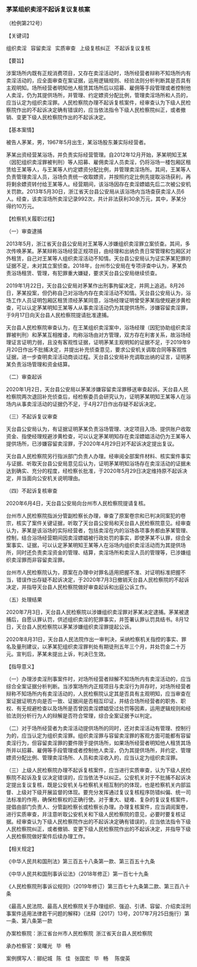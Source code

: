 ### 茅某组织卖淫不起诉复议复核案

（检例第212号）

【关键词】

组织卖淫  容留卖淫  实质审查  上级复核纠正  不起诉复议复核

【要旨】

涉案场所内既有正规消费项目，又存在卖淫活动时，场所经营者辩称不知场所内有卖淫活动的，应全面审查在案证据，运用逻辑规则、经验法则分析判断其是否具有主观明知。场所经营者明知他人租赁其场所后以招募、雇佣等手段管理或者控制他人卖淫，仍为其提供场所，并管理、约定嫖资分配比例，管理卖淫场所和人员的，应当认定为组织卖淫罪。人民检察院办理不起诉复核案件，经审查认为下级人民检察院作出的不起诉决定确有错误的，应当依法指令下级人民检察院纠正，或者撤销、变更下级人民检察院作出的不起诉决定。

【基本案情】

被告人茅某，男，1967年5月出生，某浴场股东兼实际经营者。

茅某出资经营某浴场，并负责实际经营管理。自2012年12月开始，茅某明知王某（因犯组织卖淫罪被判刑）等人招募、雇佣卖淫人员卖淫，仍将浴场一楼包厢区租赁给王某等人，与王某等人约定嫖资分配比例，并管理卖淫场所。其间，王某等人负责管理卖淫人员，浴场负责统一收取嫖资，并按照约定比例先提取浴场获利，再将剩余嫖资转付给王某等人。经营期间，该浴场因存在卖淫嫖娼先后二次被公安机关罚款。2013年5月30日，浙江省天台县公安局从该浴场内当场查获卖淫人员6人。经查，该卖淫场所卖淫记录992次，共计非法获利30余万元，其中，茅某分得约10万元。

【检察机关履职过程】

（一）审查逮捕

2013年5月，浙江省天台县公安局对王某等人涉嫌组织卖淫罪立案侦查。其间，多次传唤茅某。茅某辩称浴场经营正规项目，由经理和出纳负责日常管理和包厢区对外租赁，自己对王某等人组织卖淫活动不知情。天台县公安局认为证实茅某犯罪的证据不足，未对其立案侦查。2018年，台州市公安局在专项评查中认为，茅某负责浴场租赁、管理，有犯罪重大嫌疑，要求天台县公安局继续侦查。

2019年1月22日，天台县公安局对茅某作出刑事拘留决定，并网上追逃。8月26日，茅某投案，但仍称自己对浴场内存在卖淫活动不知情。天台县公安局认为，浴场工作人员证明包厢区租赁须经茅某同意，浴场经理证明曾受茅某指使规避涉黄检查，可以认定茅某明知王某等人从事卖淫活动仍为其提供场所，涉嫌容留卖淫罪，于9月17日向天台县人民检察院提请批准逮捕。

天台县人民检察院审查认为，在王某组织卖淫案中，浴场经理（因犯协助组织卖淫罪被判刑）和茅某互相推诿，均称浴场由对方管理，双方存在利害关系，故浴场经理证言证明力弱，且没有客观性证据，证明茅某主观明知的证据不足，于2019年9月20日作出不批捕决定，并提出补充侦查意见，要求公安机关调取合同等客观性证据，进一步查明卖淫活动商谈过程。天台县公安局补充调取出纳的证言，证明茅某负责浴场管理和资金结算。

（二）审查起诉

2020年1月2日，天台县公安局以茅某涉嫌容留卖淫罪移送审查起诉。天台县人民检察院两次退回补充侦查后，经检察委员会研究认为，证明茅某明知王某等人在浴场内从事卖淫活动的证据仍不足，于4月27日作出存疑不起诉决定。

（三）不起诉复议审查

天台县公安局认为，有证据证明茅某负责浴场管理、决定项目入场、提供账户收取资金、指使经理规避涉黄检查，可以认定茅某明知存在卖淫嫖娼活动仍为王某等人提供场所，已涉嫌容留卖淫罪，于2020年4月29日对不起诉决定提出复议。

天台县人民检察院另行指派部门负责人办理。经审阅全部案件材料、核实案件事实与证据、听取天台县公安局意见后认为，证明茅某明知浴场存在卖淫活动的证据未达到确实、充分的程度，经检察长批准，于2020年5月29日决定维持原不起诉决定，并当面向公安机关说明理由。

（四）不起诉复核审查

2020年6月4日，天台县公安局向台州市人民检察院提请复核。

台州市人民检察院指派分管副检察长办理，审查了原案卷宗和已判决同案犯的卷宗，核实了案件关键证据，听取了天台县公安局和天台县人民检察院意见。经审查认为，茅某是该浴场的实际经营者，包括卖淫在内的浴场各项事务都由茅某管理、控制，结合浴场经营期间因卖淫嫖娼被行政处罚的事实，即使茅某不认罪，综合全案事实、证据，可以认定茅某明知王某等人在浴场内组织卖淫活动而为其提供场所，同时还负责卖淫资金的管理、结算，卖淫场所和卖淫人员的管理等，已涉嫌组织卖淫罪而非容留卖淫罪。

台州市人民检察院认为，原案在办理中对罪名适用把握不准、对证明标准把握不当，错误作出存疑不起诉决定，于2020年7月3日撤销天台县人民检察院的不起诉决定，并指导天台县人民检察院做好审查起诉和出庭公诉工作。

（五）处理结果

2020年7月3日，天台县人民检察院以涉嫌组织卖淫罪对茅某决定逮捕。茅某被逮捕后，自愿认罪认罚，供述组织卖淫的犯罪事实，并签署认罪认罚具结书。8月12日，天台县人民检察院以茅某涉嫌组织卖淫罪提起公诉。

2020年8月31日，天台县人民法院作出一审判决，采纳检察机关指控的事实、罪名及量刑建议，以茅某犯组织卖淫罪判处有期徒刑五年三个月，并处罚金二十万元。宣判后，茅某未提出上诉，判决已生效。

【指导意义】

（一）办理涉卖淫刑事案件时，对场所经营者辩解不知场所内有卖淫活动的，应当综合全案证据分析判断。当涉案场所内正规项目与卖淫行为并存时，对场所经营者辩称不知场所内有卖淫活动的，人民检察院认定其是否具有主观明知，应当审查在案证据证明方向是否一致、证据间是否相互印证，并结合场所经营者的职务、职权、有无规避检查以及场所是否曾因卖淫嫖娼受过处罚等因素，运用逻辑规则和经验法则分析行为人的辩解是否符合常理，综合全案证据予以判定。

（二）对于场所经营者为卖淫活动提供场所的同时，还对卖淫活动有管理、控制行为的，应当认定为组织卖淫罪。组织卖淫罪与容留卖淫罪的客观方面可能都有容留卖淫行为，但容留卖淫罪的要件限于提供场所，如果场所经营者明知他人租赁其场所并以招募、雇佣等手段管理或者控制他人卖淫，仍为其提供场所，并约定、管理嫖资分配比例、管理卖淫场所、人员和卖淫收入的，应当认定为组织卖淫罪。

（三）上级人民检察院办理不起诉复核案件，应当进行实质审查，认为下级人民检察院不起诉及复议决定错误的，应当依法予以纠正。公安机关对于不批捕不起诉决定提出复议复核，既是公安机关与检察机关相互制约的体现，也是检察机关内部监督、上级对下级开展监督的体现。要充分发挥通过复议复核程序防错纠偏、统一司法标准的作用，确保检察权的正确行使。对于重大、疑难、复杂的复议复核案件，提倡由部门负责人、分管副检察长或检察长办理。办理复核案件，应当调阅案卷，进行实质审查，并注意听取公安机关和下级人民检察院的意见，必要时要复核证据。经审查认为下级人民检察院作出的不起诉决定确有错误的，应当依法指令下级人民检察院纠正，或者撤销、变更下级人民检察院作出的不起诉决定，并指导下级人民检察院做好案件后续办理工作。

【相关规定】

《中华人民共和国刑法》第三百五十八条第一款、第三百五十九条

《中华人民共和国刑事诉讼法》（2018年修正）第一百七十九条

《人民检察院刑事诉讼规则》（2019年修订）第三百七十九条第二款、第三百八十条

《最高人民法院、最高人民检察院关于办理组织、强迫、引诱、容留、介绍卖淫刑事案件适用法律若干问题的解释》（法释〔2017〕13号，2017年7月25日施行）第一条、第八条第一款

办案检察院：浙江省台州市人民检察院 浙江省天台县人民检察院

承办检察官：吴曙光  毕  畅

案例撰写人：郦纪城  陈  佳  张国宏  毕  畅   陈俊英